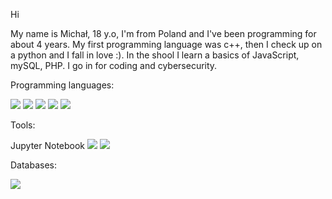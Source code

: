 Hi

My name is Michał, 18 y.o, I'm from Poland and I've been programming for about 4 years. My first programming language was c++, then I check up on a python and I fall in love :). In the shool I learn a basics of JavaScript, mySQL, PHP. I go in for coding and cybersecurity. 

Programming languages:
<p>
  <img src="https://img.shields.io/badge/Python-3776AB?style=for-the-badge&logo=python&logoColor=white" />
  <img src="https://img.shields.io/badge/HTML5-E34F26?style=for-the-badge&logo=html5&logoColor=white" />
  <img src="https://img.shields.io/badge/CSS3-1572B6?style=for-the-badge&logo=css3&logoColor=white" />
  <img src="https://img.shields.io/badge/JavaScript-323330?style=for-the-badge&logo=javascript&logoColor=F7DF1E" />
  <img src="https://img.shields.io/badge/PHP-777BB4?style=for-the-badge&logo=php&logoColor=white" />
 </p>
 
Tools:
<p>
Jupyter Notebook
<img src="https://img.shields.io/badge/Visual_Studio_Code-0078D4?style=for-the-badge&logo=visual%20studio%20code&logoColor=white" />
<img src="https://upload.wikimedia.org/wikipedia/commons/thumb/1/1d/PyCharm_Icon.svg/1200px-PyCharm_Icon.svg.png"/>
</p>

Databases:
<p>
<img src="https://img.shields.io/badge/MySQL-00000F?style=for-the-badge&logo=mysql&logoColor=white" />
</p>
